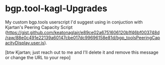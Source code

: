 # bgp.tool-kagl-Upgrades
My custom bgp.tools userscript
I'd suggest using in conjuction with Kjartan's Peering Capacity Script (https://gist.github.com/keatonaglair/e89ce02a6751606120b1f46bf003748d/raw/88e0c491e22139a60147cbe017dc99696158e81d/bgp_toolsPeeringCapacityDisplay.user.js).

[btw Kjartan; just reach out to me and I'll delete it and remove this message or change the URL to your repo]
